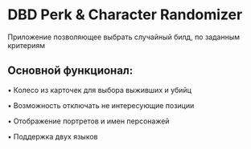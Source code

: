 # DBD Perk & Character Randomizer

Приложение позволяющее выбрать случайный билд, по заданным критериям

## Основной функционал:

•  Колесо из карточек для выбора выживших и убийц

•  Возможность отключать не интересующие позиции

•  Отображение портретов и имен персонажей

•  Поддержка двух языков

